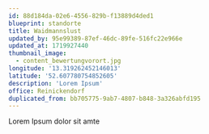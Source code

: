 ```yaml
---
id: 88d184da-02e6-4556-829b-f13889d4ded1
blueprint: standorte
title: Waidmannslust
updated_by: 95e99389-87ef-46dc-89fe-516fc22e966e
updated_at: 1719927440
thumbnail_image:
  - content_bewertungvorort.jpg
longitude: '13.319262452146013'
latitude: '52.607780754852605'
description: 'Lorem Ipsum'
office: Reinickendorf
duplicated_from: bb705775-9ab7-4807-b848-3a326abfd195
---
```

Lorem Ipsum dolor sit amte